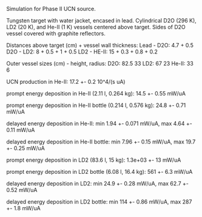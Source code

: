 Simulation for Phase II UCN source.

Tungsten target with water jacket, encased in lead.
Cylindrical D2O (296 K), LD2 (20 K), and He-II (1 K) vessels centered above target.
Sides of D2O vessel covered with graphite reflectors.

Distances above target (cm) + vessel wall thickness:
Lead - D2O: 4.7 + 0.5
D2O - LD2: 8 + 0.5 + 1 + 0.5
LD2 - HE-II: 15 + 0.3 + 0.8 + 0.2

Outer vessel sizes (cm) - height, radius:
D2O: 82.5 33
LD2: 67 23
He-II: 33 6

UCN production in He-II:
17.2 +- 0.2 10^4/(s uA)

prompt energy deposition in He-II (2.11 l, 0.264 kg):
14.5 +- 0.55 mW/uA

prompt energy deposition in He-II bottle (0.214 l, 0.576 kg):
24.8 +- 0.71 mW/uA

delayed energy deposition in He-II:
min 1.94 +- 0.071 mW/uA, max 4.64 +- 0.11 mW/uA

delayed energy deposition in He-II bottle:
min 7.96 +- 0.15 mW/uA, max 19.7 +- 0.25 mW/uA

prompt energy deposition in LD2 (83.6 l, 15 kg):
1.3e+03 +- 13 mW/uA

prompt energy deposition in LD2 bottle (6.08 l, 16.4 kg):
561 +- 6.3 mW/uA

delayed energy deposition in LD2:
min 24.9 +- 0.28 mW/uA, max 62.7 +- 0.52 mW/uA

delayed energy deposition in LD2 bottle:
min 114 +- 0.86 mW/uA, max 287 +- 1.8 mW/uA


